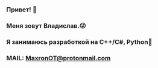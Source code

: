 ### Привет! 🥳
### Меня зовут Владислав.😜
### Я занимаюсь разработкой на C++/C#, Python🤯
### MAIL: MaxronOT@protonmail.com

<!--
**PavlovPVz/PavlovPVz** is a ✨ _special_ ✨ repository because its `README.md` (this file) appears on your GitHub profile.

Here are some ideas to get you started:

- 🔭 I’m currently working on ...
- 🌱 I’m currently learning ...
- 👯 I’m looking to collaborate on ...
- 🤔 I’m looking for help with ...
- 💬 Ask me about ...
- 📫 How to reach me: ...
- 😄 Pronouns: ...
- ⚡ Fun fact: ...
-->
